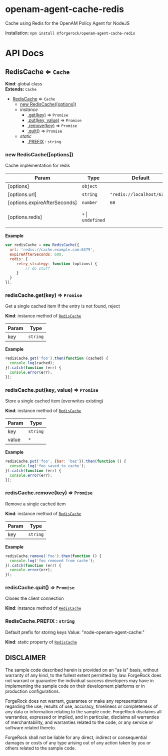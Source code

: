 # openam-agent-cache-redis
Cache using Redis for the OpenAM Policy Agent for NodeJS

Installation: `npm install @forgerock/openam-agent-cache-redis`

# API Docs

<a name="RedisCache"></a>

## RedisCache ⇐ <code>Cache</code>
**Kind**: global class  
**Extends:** <code>Cache</code>  

* [RedisCache](#RedisCache) ⇐ <code>Cache</code>
    * [new RedisCache([options])](#new_RedisCache_new)
    * _instance_
        * [.get(key)](#RedisCache+get) ⇒ <code>Promise</code>
        * [.put(key, value)](#RedisCache+put) ⇒ <code>Promise</code>
        * [.remove(key)](#RedisCache+remove) ⇒ <code>Promise</code>
        * [.quit()](#RedisCache+quit) ⇒ <code>Promise</code>
    * _static_
        * [.PREFIX](#RedisCache.PREFIX) : <code>string</code>

<a name="new_RedisCache_new"></a>

### new RedisCache([options])
Cache implementation for redis


| Param | Type | Default | Description |
| --- | --- | --- | --- |
| [options] | <code>object</code> |  | Options |
| [options.url] | <code>string</code> | <code>&quot;redis://localhost/6379&quot;</code> | redis URL |
| [options.expireAfterSeconds] | <code>number</code> | <code>60</code> | Expiration time in seconds |
| [options.redis] | <code>\*</code> &#124; <code>undefined</code> |  | Redis options (see  [https://www.npmjs.com/package/redis](https://www.npmjs.com/package/redis)) |

**Example**  
```js
var redisCache = new RedisCache({
  url: 'redis://cache.example.com:6379',
  expireAfterSeconds: 600,
  redis: {
     retry_strategy: function (options) {
         // do stuff
     }
  }
});
```
<a name="RedisCache+get"></a>

### redisCache.get(key) ⇒ <code>Promise</code>
Get a single cached item
If the entry is not found, reject

**Kind**: instance method of <code>[RedisCache](#RedisCache)</code>  

| Param | Type |
| --- | --- |
| key | <code>string</code> | 

**Example**  
```js
redisCache.get('foo').then(function (cached) {
  console.log(cached);
}).catch(function (err) {
  console.error(err);
});
```
<a name="RedisCache+put"></a>

### redisCache.put(key, value) ⇒ <code>Promise</code>
Store a single cached item (overwrites existing)

**Kind**: instance method of <code>[RedisCache](#RedisCache)</code>  

| Param | Type |
| --- | --- |
| key | <code>string</code> | 
| value | <code>\*</code> | 

**Example**  
```js
redisCache.put('foo', {bar: 'baz'}).then(function () {
  console.log('foo saved to cache');
}).catch(function (err) {
  console.error(err);
});
```
<a name="RedisCache+remove"></a>

### redisCache.remove(key) ⇒ <code>Promise</code>
Remove a single cached item

**Kind**: instance method of <code>[RedisCache](#RedisCache)</code>  

| Param | Type |
| --- | --- |
| key | <code>string</code> | 

**Example**  
```js
redisCache.remove('foo').then(function () {
  console.log('foo removed from cache');
}).catch(function (err) {
  console.error(err);
});
```
<a name="RedisCache+quit"></a>

### redisCache.quit() ⇒ <code>Promise</code>
Closes the client connection

**Kind**: instance method of <code>[RedisCache](#RedisCache)</code>  
<a name="RedisCache.PREFIX"></a>

### RedisCache.PREFIX : <code>string</code>
Default prefix for storing keys
Value: "node-openam-agent-cache:"

**Kind**: static property of <code>[RedisCache](#RedisCache)</code>  

## DISCLAIMER

The sample code described herein is provided on an "as is" basis, without warranty of any kind, to the fullest extent permitted by law. ForgeRock does not warrant or guarantee the individual success developers may have in implementing the sample code on their development platforms or in production configurations.

ForgeRock does not warrant, guarantee or make any representations regarding the use, results of use, accuracy, timeliness or completeness of any data or information relating to the sample code. ForgeRock disclaims all warranties, expressed or implied, and in particular, disclaims all warranties of merchantability, and warranties related to the code, or any service or software related thereto.

ForgeRock shall not be liable for any direct, indirect or consequential damages or costs of any type arising out of any action taken by you or others related to the sample code.
